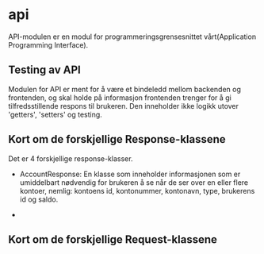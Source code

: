 # api
API-modulen er en modul for programmeringsgrensesnittet vårt(Application Programming Interface).

## Testing av API
Modulen for API er ment for å være et bindeledd mellom backenden og frontenden, og skal holde på informasjon frontenden trenger for å gi tilfredsstillende respons til brukeren. Den inneholder ikke logikk utover 'getters', 'setters' og testing.

## Kort om de forskjellige Response-klassene
Det er 4 forskjellige response-klasser.

* AccountResponse: En klasse som inneholder informasjonen som er umiddelbart nødvendig for brukeren å se når de ser over en eller flere kontoer, nemlig: kontoens id, kontonummer, kontonavn, type, brukerens id og saldo.

*

## Kort om de forskjellige Request-klassene
